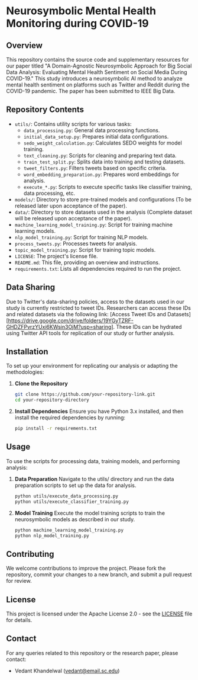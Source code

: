 # Neurosymbolic Mental Health Monitoring during COVID-19

## Overview
This repository contains the source code and supplementary resources for our paper titled "A Domain-Agnostic Neurosymbolic Approach for Big Social Data Analysis: Evaluating Mental Health Sentiment on Social Media During COVID-19." This study introduces a neurosymbolic AI method to analyze mental health sentiment on platforms such as Twitter and Reddit during the COVID-19 pandemic. The paper has been submitted to IEEE Big Data.

## Repository Contents
- `utils/`: Contains utility scripts for various tasks:
  - `data_processing.py`: General data processing functions.
  - `initial_data_setup.py`: Prepares initial data configurations.
  - `sedo_weight_calculation.py`: Calculates SEDO weights for model training.
  - `text_cleaning.py`: Scripts for cleaning and preparing text data.
  - `train_test_split.py`: Splits data into training and testing datasets.
  - `tweet_filters.py`: Filters tweets based on specific criteria.
  - `word_embedding_preparation.py`: Prepares word embeddings for analysis.
  - `execute_*.py`: Scripts to execute specific tasks like classifier training, data processing, etc.
- `models/`: Directory to store pre-trained models and configurations (To be released later upon acceptance of the paper).
- `data/`: Directory to store datasets used in the analysis (Complete dataset will be released upon acceptance of the paper).
- `machine_learning_model_training.py`: Script for training machine learning models.
- `nlp_model_training.py`: Script for training NLP models.
- `process_tweets.py`: Processes tweets for analysis.
- `topic_model_training.py`: Script for training topic models.
- `LICENSE`: The project's license file.
- `README.md`: This file, providing an overview and instructions.
- `requirements.txt`: Lists all dependencies required to run the project.

## Data Sharing
Due to Twitter's data-sharing policies, access to the datasets used in our study is currently restricted to tweet IDs. Researchers can access these IDs and related datasets via the following link: [Access Tweet IDs and Datasets][https://drive.google.com/drive/folders/19YGyTZRF-GHDZFPvrzYUxi6KWsin3OjM?usp=sharing]. These IDs can be hydrated using Twitter API tools for replication of our study or further analysis.

## Installation
To set up your environment for replicating our analysis or adapting the methodologies:

1. **Clone the Repository**
   ```bash
   git clone https://github.com/your-repository-link.git
   cd your-repository-directory
2. **Install Dependencies** Ensure you have Python 3.x installed, and then install the required dependencies by running:
    ```bash
    pip install -r requirements.txt

## Usage
To use the scripts for processing data, training models, and performing analysis:

1. **Data Preparation** Navigate to the utils/ directory and run the data preparation scripts to set up the data for analysis.
   ```bash
   python utils/execute_data_processing.py
   python utils/execute_classifier_training.py
2. **Model Training** Execute the model training scripts to train the neurosymbolic models as described in our study.
    ```bash
    python machine_learning_model_training.py
    python nlp_model_training.py

## Contributing
We welcome contributions to improve the project. Please fork the repository, commit your changes to a new branch, and submit a pull request for review.

## License
This project is licensed under the Apache License 2.0 - see the [LICENSE](LICENSE) file for details.

## Contact
For any queries related to this repository or the research paper, please contact:

- Vedant Khandelwal (vedant@email.sc.edu)
